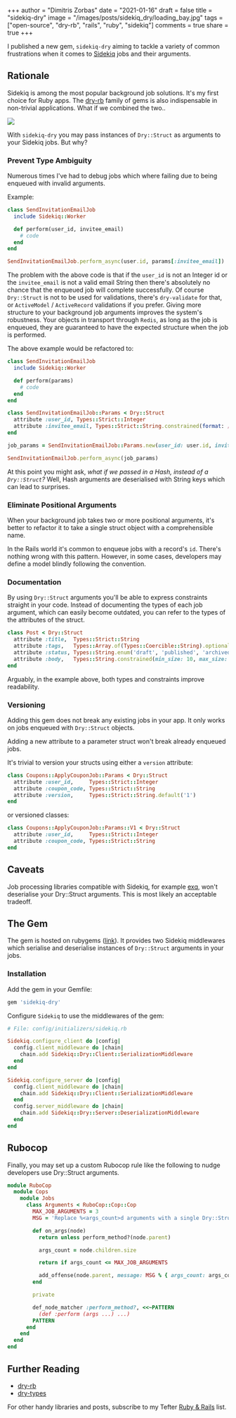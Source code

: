 +++
author = "Dimitris Zorbas"
date = "2021-01-16"
draft = false
title = "sidekiq-dry"
image = "/images/posts/sidekiq_dry/loading_bay.jpg"
tags = ["open-source", "dry-rb", "rails", "ruby", "sidekiq"]
comments = true
share = true
+++


I published a new gem, `sidekiq-dry` aiming to tackle a variety of
common frustrations when it comes to [Sidekiq][sidekiq] jobs and their arguments.

<!--more-->

## Rationale

Sidekiq is among the most popular background job solutions. It's my
first choice for Ruby apps. The [dry-rb][dry-rb] family of gems is also
indispensable in non-trivial applications. What if we combined the two..

<img src="/images/posts/sidekiq_dry/scientists.jpg" class="img-medium">

With `sidekiq-dry` you may pass instances of `Dry::Struct` as arguments
to your Sidekiq jobs. But why?

### Prevent Type Ambiguity

Numerous times I've had to debug jobs which where failing due to being
enqueued with invalid arguments.

Example:

```ruby
class SendInvitationEmailJob
  include Sidekiq::Worker

  def perform(user_id, invitee_email)
    # code
  end
end
```

```ruby
SendInvitationEmailJob.perform_async(user.id, params[:invitee_email])
```

The problem with the above code is that if the `user_id` is not an
Integer id or the `invitee_email` is not a valid email String then
there's absolutely no chance that the enqueued job will complete
successfully. Of course `Dry::Struct` is not to be used for validations,
there's `dry-validate` for that, or `ActiveModel` / `ActiveRecord`
validations if you prefer. Giving more structure to your
background job arguments improves the system's robustness. Your objects
in transport through `Redis`, as long as the job is enqueued, they are
guaranteed to have the expected structure when the job is performed.

The above example would be refactored to:

```ruby
class SendInvitationEmailJob
  include Sidekiq::Worker

  def perform(params)
    # code
  end
end
```

```ruby
class SendInvitationEmailJob::Params < Dry::Struct
  attribute :user_id, Types::Strict::Integer
  attribute :invitee_email, Types::Strict::String.constrained(format: /\A[\w+\-.]+@[a-z\d\-]+(\.[a-z]+)*\.[a-z]+\z/i)
end
```

```ruby
job_params = SendInvitationEmailJob::Params.new(user_id: user.id, invitee_email: params[:invitee_email])

SendInvitationEmailJob.perform_async(job_params)
```

At this point you might ask, _what if we passed in a Hash, instead of a `Dry::Struct`?_
Well, Hash arguments are deserialised with String keys which can lead to surprises.

### Eliminate Positional Arguments

When your background job takes two or more positional arguments, it's
better to refactor it to take a single struct object with a
comprehensible name.

In the Rails world it's common to enqueue jobs with a record's `id`.
There's nothing wrong with this pattern. However, in some cases, developers may define a
model blindly following the convention.

### Documentation

By using `Dry::Struct` arguments you'll be able to express constraints
straight in your code. Instead of documenting the types of each job argument,
which can easily become outdated, you can refer to the types of the attributes of the struct.

```ruby
class Post < Dry::Struct
  attribute :title,  Types::Strict::String
  attribute :tags,   Types::Array.of(Types::Coercible::String).optional
  attribute :status, Types::String.enum('draft', 'published', 'archived')
  attribute :body,   Types::String.constrained(min_size: 10, max_size: 10_000)
end
```

Arguably, in the example above, both types and constraints improve readability.

### Versioning
Adding this gem does not break any existing jobs in your app.
It only works on jobs enqueued with `Dry::Struct` objects.

Adding a new attribute to a parameter struct won't break already enqueued jobs.

It's trivial to version your structs using either a `version` attribute:

```ruby
class Coupons::ApplyCouponJob::Params < Dry::Struct
  attribute :user_id,     Types::Strict::Integer
  attribute :coupon_code, Types::Strict::String
  attribute :version,     Types::Strict::String.default('1')
end
```

or versioned classes:

```ruby
class Coupons::ApplyCouponJob::Params::V1 < Dry::Struct
  attribute :user_id,     Types::Strict::Integer
  attribute :coupon_code, Types::Strict::String
end
```

## Caveats

Job processing libraries compatible with Sidekiq, for example
[exq][exq], won't deserialise your Dry::Struct arguments. This is most likely an acceptable tradeoff.

## The Gem

The gem is hosted on rubygems ([link][gem]). It provides two Sidekiq
middlewares which serialise and deserialise instances of `Dry::Struct`
arguments in your jobs.

### Installation

Add the gem in your Gemfile:

```ruby
gem 'sidekiq-dry'
```

Configure `Sidekiq` to use the middlewares of the gem:

```ruby
# File: config/initializers/sidekiq.rb

Sidekiq.configure_client do |config|
  config.client_middleware do |chain|
    chain.add Sidekiq::Dry::Client::SerializationMiddleware
  end
end

Sidekiq.configure_server do |config|
  config.client_middleware do |chain|
    chain.add Sidekiq::Dry::Client::SerializationMiddleware
  end
  config.server_middleware do |chain|
    chain.add Sidekiq::Dry::Server::DeserializationMiddleware
  end
end
```

## Rubocop

Finally, you may set up a custom Rubocop rule like the following to
nudge developers use Dry::Struct arguments.

```ruby
module RuboCop
  module Cops
    module Jobs
      class Arguments < RuboCop::Cop::Cop
        MAX_JOB_ARGUMENTS = 3
        MSG = 'Replace %<args_count>d arguments with a single Dry::Struct'.freeze

        def on_args(node)
          return unless perform_method?(node.parent)

          args_count = node.children.size

          return if args_count <= MAX_JOB_ARGUMENTS

          add_offense(node.parent, message: MSG % { args_count: args_count })
        end

        private

        def_node_matcher :perform_method?, <<~PATTERN
          (def :perform (args ...) ...)
        PATTERN
      end
    end
  end
end
```

## Further Reading

* [dry-rb][dry-rb]
* [dry-types][dry-types]

For other handy libraries and posts, subscribe to my Tefter [Ruby & Rails][tefter-ruby] list.

[sidekiq]: https://hexdocs.pm/ecto/1.1.0/Ecto.Model.Callbacks.html
[gem]: https://rubygems.org/gems/sidekiq-dry
[dry-rb]: https://dry-rb.org/
[exq]: https://github.com/akira/exq
[tefter-ruby]: https://www.tefter.io/zorbash/lists/ruby-rails
[dry-types]: https://dry-rb.org/gems/dry-types/1.2/

<style>
.main-header {
  background-size: 32% auto;
}

.highlight {
  line-height: 20px;
}
</style>
